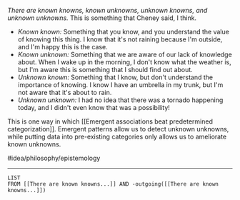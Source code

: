 *There are known knowns, known unknowns, unknown knowns, and unknown unknowns.* This is something that Cheney said, I think. 

- *Known known:* Something that you know, and you understand the value of knowing this thing. I know that it's not raining because I'm outside, and I'm happy this is the case.
- *Known unknown:* Something that we are aware of our lack of knowledge about. When I wake up in the morning, I don't know what the weather is, but I'm aware this is something that I should find out about.
- *Unknown known:* Something that I know, but don't understand the importance of knowing. I know I have an umbrella in my trunk, but I'm not aware that it's about to rain.
- *Unknown unknown:* I had no idea that there was a tornado happening today, and I didn't even know that was a possibility!

This is one way in which [[Emergent associations beat predetermined categorization]]. Emergent patterns allow us to detect unknown unknowns, while putting data into pre-existing categories only allows us to ameliorate known unknowns. 

#idea/philosophy/epistemology 

---
```dataview
LIST
FROM [[There are known knowns...]] AND -outgoing([[There are known knowns...]])
```